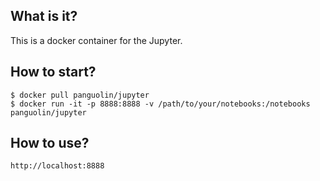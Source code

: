 ## What is it?

This is a docker container for the Jupyter.


## How to start?

```
$ docker pull panguolin/jupyter
$ docker run -it -p 8888:8888 -v /path/to/your/notebooks:/notebooks panguolin/jupyter
```

## How to use?

```
http://localhost:8888
```
